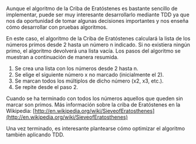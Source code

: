 Aunque el algoritmo de la Criba de Eratóstenes es bastante sencillo de implementar, puede ser muy interesante desarrollarlo mediante TDD ya que nos da oportunidad de tomar algunas decisiones importantes y nos enseña cómo desarrollar con pruebas algoritmos.

En este caso, el algoritmo de la Criba de Eratóstenes calculará la lista de los números primos desde 2 hasta un número n indicado. Si no existiera ningún primo, el algoritmo devolverá una lista vacía. Los pasos del algoritmo se muestran a continuación de manera resumida.

1. Se crea una lista con los números desde 2 hasta n.
2. Se elige el siguiente número x no marcado (inicialmente el 2).
3. Se marcan todos los múltiplos de dicho número (x2, x3, etc.).
4. Se repite desde el paso 2.

Cuando se ha terminado con todos los números aquellos que queden sin marcar son primos. Más información sobre la criba de Eratóstenes en la Wikipedia: [http://en.wikipedia.org/wiki/SieveofEratosthenes](http://en.wikipedia.org/wiki/SieveofEratosthenes)

Una vez terminado, es interesante plantearse cómo optimizar el algoritmo también aplicando TDD.
